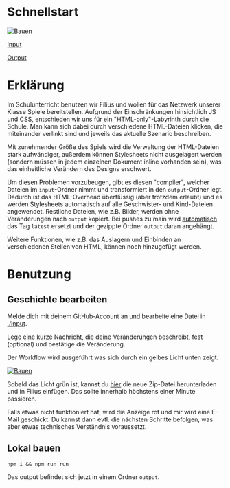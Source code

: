 # Schnellstart

[![Bauen](https://github.com/LeonardNolting/schule-labyrinth/actions/workflows/bauen.yaml/badge.svg)](https://github.com/LeonardNolting/schule-labyrinth/actions/workflows/bauen.yaml)

[Input](input)

[Output](https://github.com/LeonardNolting/schule-labyrinth/releases/download/latest/output.zip)

# Erklärung
Im Schulunterricht benutzen wir Filius und wollen für das Netzwerk unserer Klasse Spiele bereitstellen.
Aufgrund der Einschränkungen hinsichtlich JS und CSS, entschieden wir uns für ein "HTML-only"-Labyrinth durch die Schule.
Man kann sich dabei durch verschiedene HTML-Dateien klicken, die miteinander verlinkt sind und jeweils das aktuelle Szenario beschreiben.

Mit zunehmender Größe des Spiels wird die Verwaltung der HTML-Dateien stark aufwändiger, außerdem können Stylesheets nicht ausgelagert werden (sondern müssen in jedem einzelnen Dokument inline vorhanden sein), was das einheitliche Verändern des Designs erschwert.

Um diesen Problemen vorzubeugen, gibt es diesen "compiler", welcher Dateien im `input`-Ordner nimmt und transformiert in den `output`-Ordner legt.
Dadurch ist das HTML-Overhead überflüssig (aber trotzdem erlaubt) und es werden Stylesheets automatisch auf alle Geschwister- und Kind-Dateien angewendet. Restliche Dateien, wie z.B. Bilder, werden ohne Veränderungen nach `output` kopiert.
Bei pushes zu main wird [automatisch](.github/workflows/bauen.yaml) das Tag `latest` ersetzt und der gezippte Ordner `output` daran angehängt.

Weitere Funktionen, wie z.B. das Auslagern und Einbinden an verschiedenen Stellen von HTML, können noch hinzugefügt werden.

# Benutzung
## Geschichte bearbeiten
Melde dich mit deinem GitHub-Account an und bearbeite eine Datei in [./input](input).

Lege eine kurze Nachricht, die deine Veränderungen beschreibt, fest (optional) und bestätige die Veränderung.

Der Workflow wird ausgeführt was sich durch ein gelbes Licht unten zeigt.

[![Bauen](https://github.com/LeonardNolting/schule-labyrinth/actions/workflows/bauen.yaml/badge.svg)](https://github.com/LeonardNolting/schule-labyrinth/actions/workflows/bauen.yaml)

Sobald das Licht grün ist, kannst du [hier](https://github.com/LeonardNolting/schule-labyrinth/releases/download/latest/output.zip) die neue Zip-Datei herunterladen und in Filius einfügen. 
Das sollte innerhalb höchstens einer Minute passieren.

Falls etwas nicht funktioniert hat, wird die Anzeige rot und mir wird eine E-Mail geschickt. Du kannst dann evtl. die nächsten Schritte befolgen, was aber etwas technisches Verständnis voraussetzt.

## Lokal bauen
`npm i && npm run run`

Das output befindet sich jetzt in einem Ordner `output`.